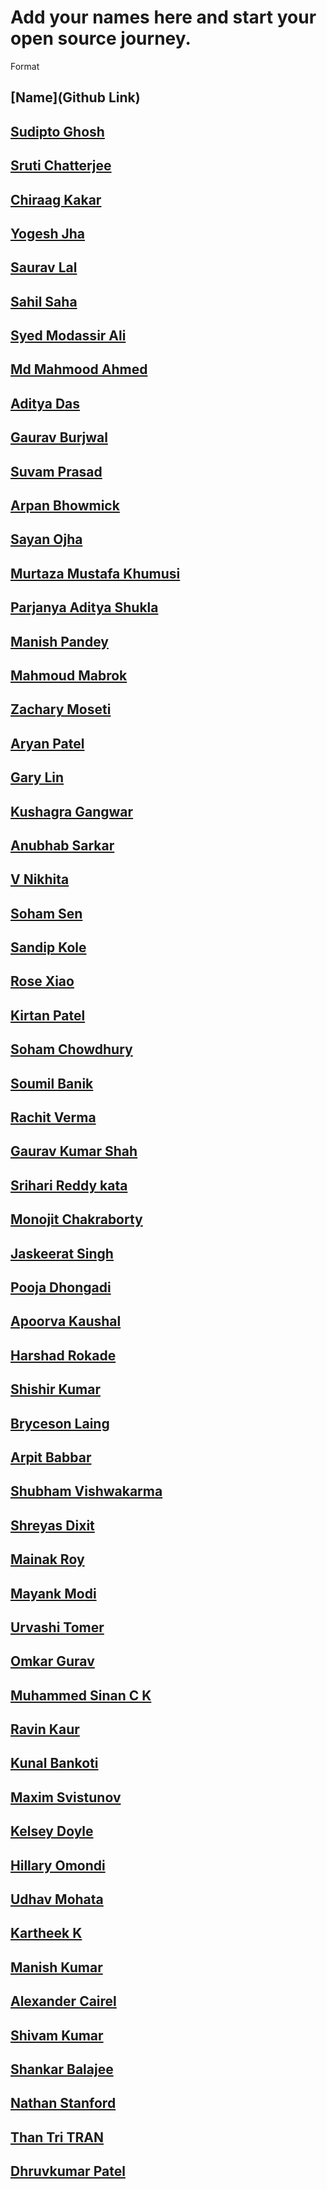 # Add your names here and start your open source journey.

Format

## [Name](Github Link)

## [Sudipto Ghosh](https://github.com/pydevsg/)

## [Sruti Chatterjee](https://github.com/sruti2024)

## [Chiraag Kakar](https://github.com/chiraag-kakar/)

## [Yogesh Jha](https://github.com/hound77)

## [Saurav Lal](https://github.com/saurav-skl/)

## [Sahil Saha](https://github.com/sahilsaha7773/)

## [Syed Modassir Ali](https://github.com/gr33nm0nk2802/)

## [Md Mahmood Ahmed](https://github.com/mahmood199/)

## [Aditya Das](https://github.com/AdityaDas2101/)

## [Gaurav Burjwal](https://github.com/gauravburjwal)

## [Suvam Prasad](https://github.com/SuvamPrasd)

## [Arpan Bhowmick](https://github.com/arpanb8907/)

## [Sayan Ojha](https://github.com/sayan2203/)

## [Murtaza Mustafa Khumusi](https://github.com/murtaza1112/)

## [Parjanya Aditya Shukla](https://github.com/parjanyaacoder)

## [Manish Pandey](https://github.com/InvincibleNobita)

## [Mahmoud Mabrok](https://github.com/MahmoudMabrok)

## [Zachary Moseti](https://github.com/ZachyDev)

## [Aryan Patel](https://github.com/patelaryan7751/)

## [Gary Lin](https://github.com/tgoscray)

## [Kushagra Gangwar](https://github.com/kushagragangwarr/)

## [Anubhab Sarkar](https://github.com/anubhab1710/)

## [V Nikhita](https://github.com/Nikhita28)

## [Soham Sen](https://github.com/NuclearCactus)

## [Sandip Kole](https://github.com/maihunsandip)

## [Rose Xiao](https://github.com/Rozie733)

## [Kirtan Patel](https://github.com/kirtankp)

## [Soham Chowdhury](https://github.com/code-soham/)

## [Soumil Banik](https://github.com/Soumil-Banik)

## [Rachit Verma](https://github.com/rachit23)

## [Gaurav Kumar Shah](https://github.com/GaurKS)

## [Srihari Reddy kata](https://github.com/srihariksr27)

## [Monojit Chakraborty](https://github.com/mcmonojit)

## [Jaskeerat Singh](https://github.com/Jassi10000)

## [Pooja Dhongadi](https://github.com/PoojaDhongadi)

## [Apoorva Kaushal](https://github.com/ApoorvaKaushal09)

## [Harshad Rokade](https://github.com/harshad71)

## [Shishir Kumar](https://github.com/CoffeeQuotes)

## [Bryceson Laing](https://github.com/bklaing2/)

## [Arpit Babbar](https://github.com/arpitbabbar)

## [Shubham Vishwakarma](https://github.com/ShubhamVishwakarma11)

## [Shreyas Dixit](https://github.com/ShreyasDixit3012)

## [Mainak Roy](https://github.com/Mainakroy050)

## [Mayank Modi](https://github.com/modi0501/)

## [Urvashi Tomer](https://github.com/urvashi-tomer)

## [Omkar Gurav](https://github.com/omkargurav10)

## [Muhammed Sinan C K](https://github.com/Muhammedsinanck)

## [Ravin Kaur](https://github.com/ravinkaur1997)

## [Kunal Bankoti](https://github.com/Kb739)

## [Maxim Svistunov](https://github.com/mizoru/)

## [Kelsey Doyle](https://github.com/kdoyle390)

## [Hillary Omondi](https://github.com/hillaryomondi)

## [Udhav Mohata](https://github.com/udhavmohata)

## [Kartheek K](https://github.com/kkartheek134/)

## [Manish Kumar](https://github.com/manishhansal/)

## [Alexander Cairel](https://github.com/ajcairel)

## [Shivam Kumar](https://github.com/shivamsks219)

## [Shankar Balajee](https://github.com/Shankar-Balajee)

## [Nathan Stanford](https://github.com/nastanford/)

## [Than Tri TRAN](https://github.com/tri135790)

## [Dhruvkumar Patel](https://github.com/stack-dhruv)